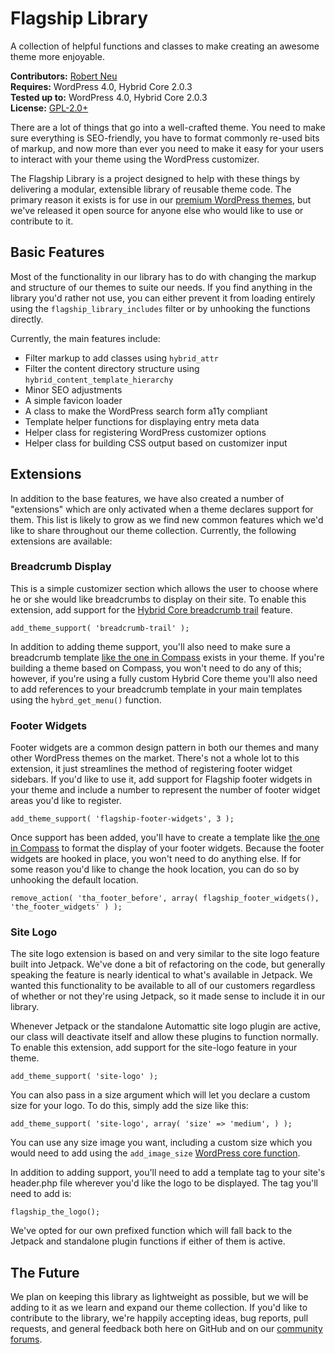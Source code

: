# Flagship Library

A collection of helpful functions and classes to make creating an awesome theme more enjoyable.

__Contributors:__ [Robert Neu](https://github.com/robneu)  
__Requires:__ WordPress 4.0, Hybrid Core 2.0.3  
__Tested up to:__ WordPress 4.0, Hybrid Core 2.0.3  
__License:__ [GPL-2.0+](http://www.gnu.org/licenses/gpl-2.0.html)  

There are a lot of things that go into a well-crafted theme. You need to make sure everything is SEO-friendly, you have to format commonly re-used bits of markup, and now more than ever you need to make it easy for your users to interact with your theme using the WordPress customizer.

The Flagship Library is a project designed to help with these things by delivering a modular, extensible library of reusable theme code. The primary reason it exists is for use in our [premium WordPress themes](http://flagshipwp.com), but we've released it open source for anyone else who would like to use or contribute to it.

## Basic Features

Most of the functionality in our library has to do with changing the markup and structure of our themes to suite our needs. If you find anything in the library you'd rather not use, you can either prevent it from loading entirely using the `flagship_library_includes` filter or by unhooking the functions directly.

Currently, the main features include:

- Filter markup to add classes using `hybrid_attr`
- Filter the content directory structure using `hybrid_content_template_hierarchy`
- Minor SEO adjustments
- A simple favicon loader
- A class to make the WordPress search form a11y compliant
- Template helper functions for displaying entry meta data
- Helper class for registering WordPress customizer options
- Helper class for building CSS output based on customizer input

## Extensions

In addition to the base features, we have also created a number of "extensions" which are only activated when a theme declares support for them. This list is likely to grow as we find new common features which we'd like to share throughout our theme collection. Currently, the following extensions are available:

### Breadcrumb Display

This is a simple customizer section which allows the user to choose where he or she would like breadcrumbs to display on their site. To enable this extension, add support for the [Hybrid Core breadcrumb trail]( https://github.com/justintadlock/breadcrumb-trail) feature.

`add_theme_support( 'breadcrumb-trail' );`

In addition to adding theme support, you'll also need to make sure a breadcrumb template [like the one in Compass](https://github.com/FlagshipWP/compass/blob/develop/theme/menu/breadcrumbs.php) exists in your theme. If you're building a theme based on Compass, you won't need to do any of this; however, if you're using a fully custom Hybrid Core theme you'll also need to add references to your breadcrumb template in your main templates using the `hybrd_get_menu()` function.

### Footer Widgets

Footer widgets are a common design pattern in both our themes and many other WordPress themes on the market. There's not a whole lot to this extension, it just streamlines the method of registering footer widget sidebars. If you'd like to use it, add support for Flagship footer widgets in your theme and include a number to represent the number of footer widget areas you'd like to register.

`add_theme_support( 'flagship-footer-widgets', 3 );`

Once support has been added, you'll have to create a template like [the one in Compass](https://github.com/FlagshipWP/compass/blob/develop/theme/sidebar/footer-widgets.php) to format the display of your footer widgets. Because the footer widgets are hooked in place, you won't need to do anything else. If for some reason you'd like to change the hook location, you can do so by unhooking the default location.

`remove_action( 'tha_footer_before', array( flagship_footer_widgets(), 'the_footer_widgets' ) );`

### Site Logo

The site logo extension is based on and very similar to the site logo feature built into Jetpack. We've done a bit of refactoring on the code, but generally speaking the feature is nearly identical to what's available in Jetpack. We wanted this functionality to be available to all of our customers regardless of whether or not they're using Jetpack, so it made sense to include it in our library.

Whenever Jetpack or the standalone Automattic site logo plugin are active, our class will deactivate itself and allow these plugins to function normally. To enable this extension, add support for the site-logo feature in your theme.

`add_theme_support( 'site-logo' );`

You can also pass in a size argument which will let you declare a custom size for your logo. To do this, simply add the size like this:

`add_theme_support( 'site-logo', array( 'size' => 'medium', ) );`

You can use any size image you want, including a custom size which you would need to add using the `add_image_size` [WordPress core function](http://codex.wordpress.org/Function_Reference/add_image_size).

In addition to adding support, you'll need to add a template tag to your site's header.php file wherever you'd like the logo to be displayed. The tag you'll need to add is:

`flagship_the_logo();`

We've opted for our own prefixed function which will fall back to the Jetpack and standalone plugin functions if either of them is active.

## The Future

We plan on keeping this library as lightweight as possible, but we will be adding to it as we learn and expand our theme collection. If you'd like to contribute to the library, we're happily accepting ideas, bug reports, pull requests, and general feedback both here on GitHub and on our [community forums](http://community.flagshipwp.com).
